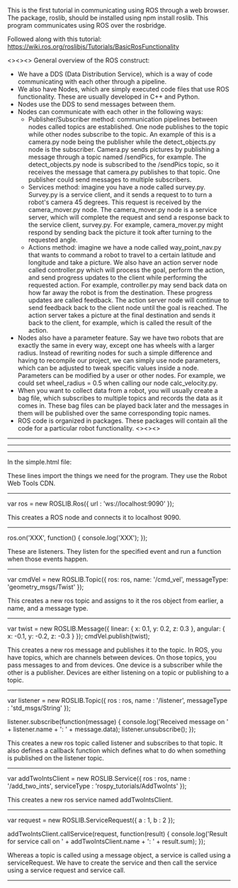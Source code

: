 This is the first tutorial in communicating using ROS through a web browser.
The package, roslib, should be installed using npm install roslib.
This program communicates using ROS over the rosbridge.

Followed along with this tutorial: https://wiki.ros.org/roslibjs/Tutorials/BasicRosFunctionality

<><><>
General overview of the ROS construct:
- We have a DDS (Data Distribution Service), which is a way of code communicating with each other through a pipeline.
- We also have Nodes, which are simply executed code files that use ROS functionality. These are usually developed in C++ and Python.
- Nodes use the DDS to send messages between them.
- Nodes can communicate with each other in the following ways:
    - Publisher/Subscriber method: communication pipelines between nodes called topics are established. One node publishes to the topic while other nodes subscribe to the topic.
      An example of this is a camera.py node being the publisher while the detect_objects.py node is the subscriber. Camera.py sends pictures by publishing a message through a topic named /sendPics, for example.
      The detect_objects.py node is subscribed to the /sendPics topic, so it receives the message that camera.py publishes to that topic.
      One publisher could send messages to multiple subscribers. 
    - Services method: imagine you have a node called survey.py. Survey.py is a service client, and it sends a request to to turn a robot's camera 45 degrees. This request is received by the camera_mover.py node.
      The camera_mover.py node is a service server, which will complete the request and send a response back to the service client, survey.py. For example, camera_mover.py might respond by sending back the picture it took after turning to the requested angle.
    - Actions method: imagine we have a node called way_point_nav.py that wants to command a robot to travel to a certain latitude and longitude and take a picture. We also have an action server node called
      controller.py which will process the goal, perform the action, and send progress updates to the client while performing the requested action. For example, controller.py may send back data on how far away the robot is from the destination. These progress updates are called feedback. The action server node will continue to send feedback back to the client node until the goal is reached. The action server takes a picture at the final destination and sends it back to the client, for example, which is called the result of the action. 
- Nodes also have a parameter feature. Say we have two robots that are exactly the same in every way, except one has wheels with a larger radius. Instead of rewriting nodes for such a simple difference and having
  to recompile our project, we can simply use node parameters, which can be adjusted to tweak specific values inside a node. Parameters can be modified by a user or other nodes. For example, we could set wheel_radius = 0.5 when calling our node calc_velocity.py.
- When you want to collect data from a robot, you will usually create a bag file, which subscribes to multiple topics and records the data as it comes in. These bag files can be played back later and the messages
  in them will be published over the same corresponding topic names.
- ROS code is organized in packages. These packages will contain all the code for a particular robot functionality. 
<><><>

-------
-------
-------

In the simple.html file:

<script type="text/javascript"
        src="https://cdn.jsdelivr.net/npm/eventemitter2@6.4.9/lib/eventemitter2.min.js"></script>
<script type="text/javascript" src="https://cdn.jsdelivr.net/npm/roslib@1/build/roslib.min.js"></script>

These lines import the things we need for the program. They use the Robot Web Tools CDN.

-------

  var ros = new ROSLIB.Ros({
    url : 'ws://localhost:9090'
  });

This creates a ROS node and connects it to localhost 9090.

-------

  ros.on('XXX', function() {
    console.log('XXX');
  });

These are listeners. They listen for the specified event and run a function when those events happen.

-------

var cmdVel = new ROSLIB.Topic({
    ros: ros,
    name: '/cmd_vel',
    messageType: 'geometry_msgs/Twist'
});

This creates a new ros topic and assigns to it the ros object from earlier, a name, and a message type.

-------

var twist = new ROSLIB.Message({
    linear: {
        x: 0.1,
        y: 0.2,
        z: 0.3
    },
    angular: {
        x: -0.1,
        y: -0.2,
        z: -0.3
    }
});
cmdVel.publish(twist);

This creates a new ros message and publishes it to the topic.
In ROS, you have topics, which are channels between devices.
On those topics, you pass messages to and from devices.
One device is a subscriber while the other is a publisher.
Devices are either listening on a topic or publishing to a topic.

-------

  var listener = new ROSLIB.Topic({
    ros : ros,
    name : '/listener',
    messageType : 'std_msgs/String'
  });

  listener.subscribe(function(message) {
    console.log('Received message on ' + listener.name + ': ' + message.data);
    listener.unsubscribe();
  });

This creates a new ros topic called listener and subscribes to that topic. It also defines a callback function which defines what to do when something is published on the listener topic.

-------

  var addTwoIntsClient = new ROSLIB.Service({
    ros : ros,
    name : '/add_two_ints',
    serviceType : 'rospy_tutorials/AddTwoInts'
  });

This creates a new ros service named addTwoIntsClient.

-------

  var request = new ROSLIB.ServiceRequest({
    a : 1,
    b : 2
  });

  addTwoIntsClient.callService(request, function(result) {
    console.log('Result for service call on '
      + addTwoIntsClient.name
      + ': '
      + result.sum);
  });

Whereas a topic is called using a message object, a service is called using a serviceRequest.
We have to create the service and then call the service using a service request and service call.

-------














